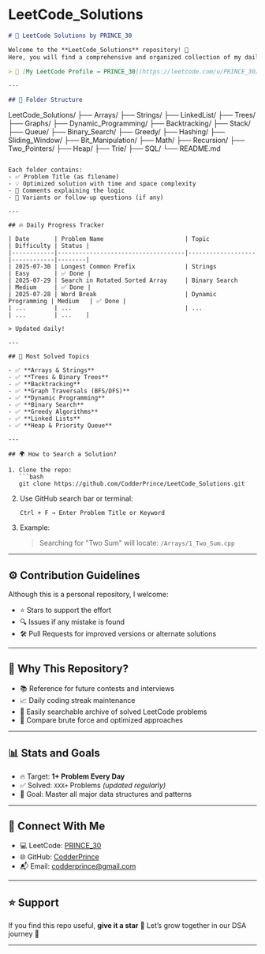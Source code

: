 # LeetCode_Solutions
```markdown
# 📘 LeetCode Solutions by PRINCE_30

Welcome to the **LeetCode_Solutions** repository! 🚀  
Here, you will find a comprehensive and organized collection of my daily **LeetCode problem solutions**, categorized by topic, difficulty, and problem number. This repo serves as my personal journey to improve problem-solving skills, data structures, and algorithms using **C++**, **Python**, and sometimes **Java**.

> 📍 [My LeetCode Profile → PRINCE_30](https://leetcode.com/u/PRINCE_30/)

---

## 📁 Folder Structure

```

LeetCode\_Solutions/
├── Arrays/
├── Strings/
├── LinkedList/
├── Trees/
├── Graphs/
├── Dynamic\_Programming/
├── Backtracking/
├── Stack/
├── Queue/
├── Binary\_Search/
├── Greedy/
├── Hashing/
├── Sliding\_Window/
├── Bit\_Manipulation/
├── Math/
├── Recursion/
├── Two\_Pointers/
├── Heap/
├── Trie/
├── SQL/
└── README.md

````

Each folder contains:
- ✅ Problem Title (as filename)
- 💡 Optimized solution with time and space complexity
- 📎 Comments explaining the logic
- 🔁 Variants or follow-up questions (if any)

---

## 🔥 Daily Progress Tracker

| Date       | Problem Name                       | Topic             | Difficulty | Status |
|------------|------------------------------------|-------------------|------------|--------|
| 2025-07-30 | Longest Common Prefix              | Strings           | Easy       | ✅ Done |
| 2025-07-29 | Search in Rotated Sorted Array     | Binary Search     | Medium     | ✅ Done |
| 2025-07-28 | Word Break                         | Dynamic Programming | Medium   | ✅ Done |
| ...        | ...                                | ...               | ...        | ...    |

> Updated daily!

---

## 📌 Most Solved Topics

- ✅ **Arrays & Strings**
- ✅ **Trees & Binary Trees**
- ✅ **Backtracking**
- ✅ **Graph Traversals (BFS/DFS)**
- ✅ **Dynamic Programming**
- ✅ **Binary Search**
- ✅ **Greedy Algorithms**
- ✅ **Linked Lists**
- ✅ **Heap & Priority Queue**

---

## 🌍 How to Search a Solution?

1. Clone the repo:
   ```bash
   git clone https://github.com/CodderPrince/LeetCode_Solutions.git
````

2. Use GitHub search bar or terminal:

   ```
   Ctrl + F → Enter Problem Title or Keyword
   ```

3. Example:

   > Searching for "Two Sum" will locate:
   > `/Arrays/1_Two_Sum.cpp`

---

## ⚙️ Contribution Guidelines

Although this is a personal repository, I welcome:

* ⭐ Stars to support the effort
* 🔍 Issues if any mistake is found
* 🛠 Pull Requests for improved versions or alternate solutions

---

## 🧠 Why This Repository?

* 📚 Reference for future contests and interviews
* 📈 Daily coding streak maintenance
* 🔎 Easily searchable archive of solved LeetCode problems
* 🧪 Compare brute force and optimized approaches

---

## 📊 Stats and Goals

* 🔥 Target: **1+ Problem Every Day**
* ✅ Solved: `XXX+` Problems *(updated regularly)*
* 🧠 Goal: Master all major data structures and patterns

---

## 🤝 Connect With Me

* 💻 LeetCode: [PRINCE\_30](https://leetcode.com/u/PRINCE_30/)
* 🌐 GitHub: [CodderPrince](https://github.com/CodderPrince)
* 📬 Email: [codderprince@gmail.com](mailto:codderprince@gmail.com)

---

## ⭐ Support

If you find this repo useful, **give it a star** 🌟
Let’s grow together in our DSA journey 🚀

---

```
```
